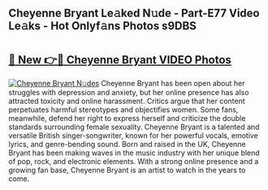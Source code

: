 ## Cheyenne Bryant Le𝚊ked N𝚞de - Part-E77 Video Le𝚊ks - Hot Onlyf𝚊ns Photos s9DBS

# <h2><a href="http://ab57423.deff.icu/?id=Cheyenne+Bryant">🔗 New 👉🔴 Cheyenne Bryant VIDEO Photos</a></h2>

[![Cheyenne Bryant N𝚞des](https://i.imgur.com/rIISA9y.gif)](http://ab57423.deff.icu/?id=Cheyenne+Bryant)
Cheyenne Bryant has been open about her struggles with depression and anxiety, but her online presence has also attracted toxicity and online harassment. Critics argue that her content perpetuates harmful stereotypes and objectifies women. Some fans, meanwhile, defend her right to express herself and criticize the double standards surrounding female sexuality. Cheyenne Bryant is a talented and versatile British singer-songwriter, known for her powerful vocals, emotive lyrics, and genre-bending sound. Born and raised in the UK, Cheyenne Bryant has been making waves in the music industry with her unique blend of pop, rock, and electronic elements. With a strong online presence and a growing fan base, Cheyenne Bryant is an artist to watch in the years to come.
